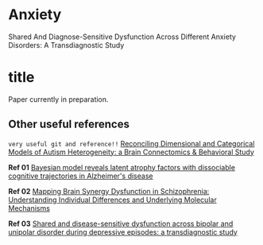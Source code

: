 # Anxiety
Shared And Diagnose-Sensitive Dysfunction Across Different Anxiety Disorders: A Transdiagnostic Study
# title
Paper currently in preparation.
## Other useful references
`very useful git and reference!!` [Reconciling Dimensional and Categorical Models of Autism Heterogeneity: a Brain Connectomics & Behavioral Study](https://github.com/ThomasYeoLab/CBIG/tree/master/stable_projects/disorder_subtypes/Tang2020_ASDFactors) 

**Ref 01** [Bayesian model reveals latent atrophy factors with dissociable cognitive trajectories in Alzheimer's disease](https://github.com/ThomasYeoLab/CBIG/tree/master/stable_projects/disorder_subtypes/Zhang2016_ADFactors) 

**Ref 02** [Mapping Brain Synergy Dysfunction in Schizophrenia: Understanding Individual Differences and Underlying Molecular Mechanisms](https://onlinelibrary.wiley.com/doi/abs/10.1002/advs.202400929)

**Ref 03** [Shared and disease-sensitive dysfunction across bipolar and unipolar disorder during depressive episodes: a transdiagnostic
study](https://www.nature.com/articles/s41386-022-01290-9)
